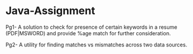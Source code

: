 # Java-Assignment
Pg1- A solution to check for presence of certain keywords in a resume (PDF|MSWORD) and provide %age match for further consideration.

Pg2- A utility for finding matches vs mismatches across two data sources.
